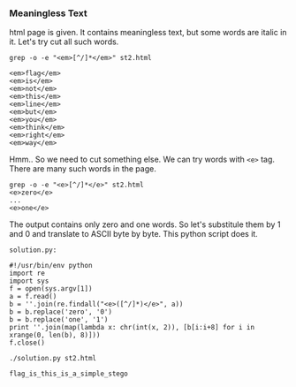 <div><h3>Meaningless Text</h3><p>html page is given. It contains meaningless text, but some words are italic in it. Let's try cut all such words.</p>
<p><code>grep -o -e "&lt;em&gt;[^/]*&lt;/em&gt;" st2.html</code></p>
<pre><code>&lt;em&gt;flag&lt;/em&gt;
&lt;em&gt;is&lt;/em&gt;
&lt;em&gt;not&lt;/em&gt;
&lt;em&gt;this&lt;/em&gt;
&lt;em&gt;line&lt;/em&gt;
&lt;em&gt;but&lt;/em&gt;
&lt;em&gt;you&lt;/em&gt;
&lt;em&gt;think&lt;/em&gt;
&lt;em&gt;right&lt;/em&gt;
&lt;em&gt;way&lt;/em&gt;
</code></pre>
<p>Hmm.. So we need to cut something else. We can try words with <code>&lt;e&gt;</code> tag. There are many such words in the page.</p>
<pre><code>grep -o -e "&lt;e&gt;[^/]*&lt;/e&gt;" st2.html
&lt;e&gt;zero&lt;/e&gt;
...
&lt;e&gt;one&lt;/e&gt;
</code></pre>
<p>The output contains only zero and one words. So let's substitule them by 1 and 0 and translate to ASCII byte by byte. This python script does it.</p>
<p><code>solution.py:</code></p>
<pre><code>#!/usr/bin/env python
import re
import sys
f = open(sys.argv[1])
a = f.read()
b = ''.join(re.findall("&lt;e&gt;([^/]*)&lt;/e&gt;", a))
b = b.replace('zero', '0')
b = b.replace('one', '1')
print ''.join(map(lambda x: chr(int(x, 2)), [b[i:i+8] for i in xrange(0, len(b), 8)]))
f.close()
</code></pre>
<p><code>./solution.py st2.html</code></p>
<p><code>flag_is_this_is_a_simple_stego</code></p></div>
